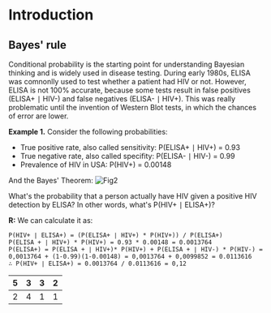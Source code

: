 # Introduction

## Bayes' rule

Conditional probability is the starting point for understanding Bayesian thinking and is widely used in disease testing. During early 1980s, ELISA was comnonlly used to test whether a patient had HIV or not. However, ELISA is not 100% accurate, because some tests result in false positives (ELISA+ ∣ HIV-) and false negatives (ELISA- ∣ HIV+). This was really problematic until the invention of Western Blot tests, in which the chances of error are lower. 

**Example 1.** Consider the following probabilities:
- True positive rate, also called sensitivity: P(ELISA+ ∣ HIV+) = 0.93
- True negative rate, also called specifity: P(ELISA- ∣ HIV-) = 0.99
- Prevalence of HIV in USA: P(HIV+) = 0.00148

And the Bayes' Theorem: 
![Fig2](https://wikimedia.org/api/rest_v1/media/math/render/svg/2634e395f47aaf16f5deb5b09a979afc646d83eb)

What's the probability that a person actually have HIV given a positive HIV detection by ELISA? In other words, what's P(HIV+ ∣ ELISA+)?

**R:**  We can calculate it as:
```
P(HIV+ ∣ ELISA+) = (P(ELISA+ ∣ HIV+) * P(HIV+)) / P(ELISA+)
P(ELISA + ∣ HIV+) * P(HIV+) = 0.93 * 0.00148 = 0.0013764
P(ELISA+) = P(ELISA + ∣ HIV+)* P(HIV+) + P(ELISA + ∣ HIV-) * P(HIV-) = 0,0013764 + (1-0.99)(1-0.00148) = 0,0013764 + 0,0099852 = 0.0113616
∴ P(HIV+ ∣ ELISA+) = 0.0013764 / 0.0113616 = 0,12
```


| 5 | 3 | 3 | 2 |
|---|---|---|---|
| 2 | 4 | 1 | 1 |




```
```
